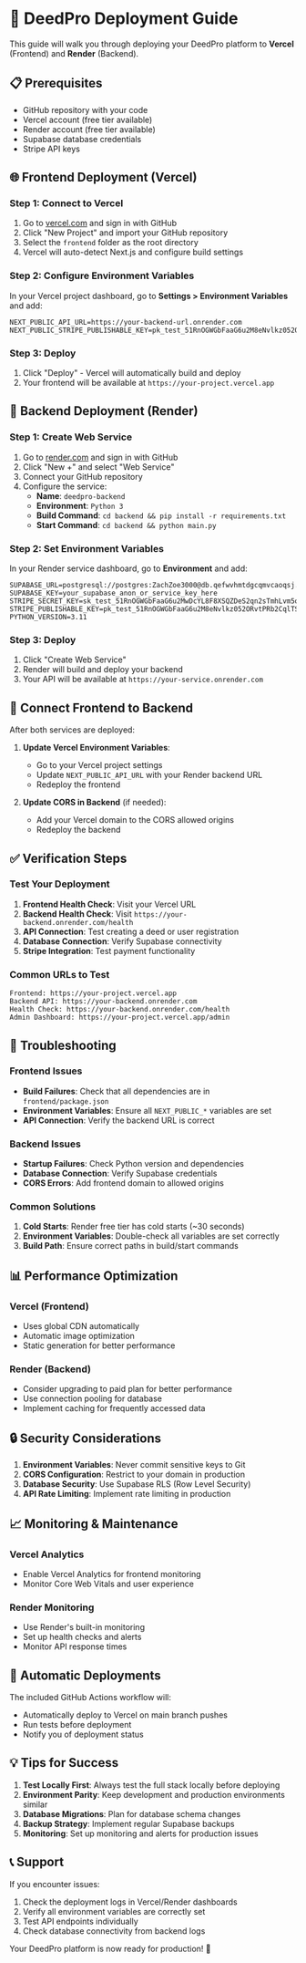 # 🚀 DeedPro Deployment Guide

This guide will walk you through deploying your DeedPro platform to **Vercel** (Frontend) and **Render** (Backend).

## 📋 Prerequisites

- GitHub repository with your code
- Vercel account (free tier available)
- Render account (free tier available)
- Supabase database credentials
- Stripe API keys

## 🌐 Frontend Deployment (Vercel)

### Step 1: Connect to Vercel

1. Go to [vercel.com](https://vercel.com) and sign in with GitHub
2. Click "New Project" and import your GitHub repository
3. Select the `frontend` folder as the root directory
4. Vercel will auto-detect Next.js and configure build settings

### Step 2: Configure Environment Variables

In your Vercel project dashboard, go to **Settings > Environment Variables** and add:

```
NEXT_PUBLIC_API_URL=https://your-backend-url.onrender.com
NEXT_PUBLIC_STRIPE_PUBLISHABLE_KEY=pk_test_51RnOGWGbFaaG6u2M8eNvlkz052ORvtPRb2CqlTSYWfaKCm1qfrJPwFDXyz3nRAm04ozmOHHGAYWYx26BYfFkjntr00Xwxp7jkR
```

### Step 3: Deploy

1. Click "Deploy" - Vercel will automatically build and deploy
2. Your frontend will be available at `https://your-project.vercel.app`

## 🔧 Backend Deployment (Render)

### Step 1: Create Web Service

1. Go to [render.com](https://render.com) and sign in with GitHub
2. Click "New +" and select "Web Service"
3. Connect your GitHub repository
4. Configure the service:
   - **Name**: `deedpro-backend`
   - **Environment**: `Python 3`
   - **Build Command**: `cd backend && pip install -r requirements.txt`
   - **Start Command**: `cd backend && python main.py`

### Step 2: Set Environment Variables

In your Render service dashboard, go to **Environment** and add:

```
SUPABASE_URL=postgresql://postgres:ZachZoe3000@db.qefwvhmtdgcqmvcaoqsj.supabase.co:5432/postgres
SUPABASE_KEY=your_supabase_anon_or_service_key_here
STRIPE_SECRET_KEY=sk_test_51RnOGWGbFaaG6u2MwDcYL8F8XSQZDeS2qn2sTmhLvm5osSJGDdb3zRO4kr6uAP6nBb9RHMGfwTkaNkx1IF6pGfhE00iCJeMIF2
STRIPE_PUBLISHABLE_KEY=pk_test_51RnOGWGbFaaG6u2M8eNvlkz052ORvtPRb2CqlTSYWfaKCm1qfrJPwFDXyz3nRAm04ozmOHHGAYWYx26BYfFkjntr00Xwxp7jkR
PYTHON_VERSION=3.11
```

### Step 3: Deploy

1. Click "Create Web Service"
2. Render will build and deploy your backend
3. Your API will be available at `https://your-service.onrender.com`

## 🔗 Connect Frontend to Backend

After both services are deployed:

1. **Update Vercel Environment Variables**:
   - Go to your Vercel project settings
   - Update `NEXT_PUBLIC_API_URL` with your Render backend URL
   - Redeploy the frontend

2. **Update CORS in Backend** (if needed):
   - Add your Vercel domain to the CORS allowed origins
   - Redeploy the backend

## ✅ Verification Steps

### Test Your Deployment

1. **Frontend Health Check**: Visit your Vercel URL
2. **Backend Health Check**: Visit `https://your-backend.onrender.com/health`
3. **API Connection**: Test creating a deed or user registration
4. **Database Connection**: Verify Supabase connectivity
5. **Stripe Integration**: Test payment functionality

### Common URLs to Test

```
Frontend: https://your-project.vercel.app
Backend API: https://your-backend.onrender.com
Health Check: https://your-backend.onrender.com/health
Admin Dashboard: https://your-project.vercel.app/admin
```

## 🔧 Troubleshooting

### Frontend Issues

- **Build Failures**: Check that all dependencies are in `frontend/package.json`
- **Environment Variables**: Ensure all `NEXT_PUBLIC_*` variables are set
- **API Connection**: Verify the backend URL is correct

### Backend Issues

- **Startup Failures**: Check Python version and dependencies
- **Database Connection**: Verify Supabase credentials
- **CORS Errors**: Add frontend domain to allowed origins

### Common Solutions

1. **Cold Starts**: Render free tier has cold starts (~30 seconds)
2. **Environment Variables**: Double-check all variables are set correctly
3. **Build Path**: Ensure correct paths in build/start commands

## 📊 Performance Optimization

### Vercel (Frontend)
- Uses global CDN automatically
- Automatic image optimization
- Static generation for better performance

### Render (Backend)
- Consider upgrading to paid plan for better performance
- Use connection pooling for database
- Implement caching for frequently accessed data

## 🔒 Security Considerations

1. **Environment Variables**: Never commit sensitive keys to Git
2. **CORS Configuration**: Restrict to your domain in production
3. **Database Security**: Use Supabase RLS (Row Level Security)
4. **API Rate Limiting**: Implement rate limiting in production

## 📈 Monitoring & Maintenance

### Vercel Analytics
- Enable Vercel Analytics for frontend monitoring
- Monitor Core Web Vitals and user experience

### Render Monitoring
- Use Render's built-in monitoring
- Set up health checks and alerts
- Monitor API response times

## 🚀 Automatic Deployments

The included GitHub Actions workflow will:
- Automatically deploy to Vercel on main branch pushes
- Run tests before deployment
- Notify you of deployment status

## 💡 Tips for Success

1. **Test Locally First**: Always test the full stack locally before deploying
2. **Environment Parity**: Keep development and production environments similar
3. **Database Migrations**: Plan for database schema changes
4. **Backup Strategy**: Implement regular Supabase backups
5. **Monitoring**: Set up monitoring and alerts for production issues

## 📞 Support

If you encounter issues:
1. Check the deployment logs in Vercel/Render dashboards
2. Verify all environment variables are correctly set
3. Test API endpoints individually
4. Check database connectivity from backend logs

Your DeedPro platform is now ready for production! 🎉 